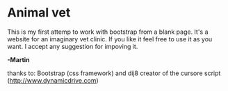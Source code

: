 # Animal vet

This is my first attemp to work with bootstrap from a blank page. It's a website for an imaginary vet clinic.
If you like it feel free to use it as you want. I accept any suggestion for impoving it.

**-Martin**

thanks to:
Bootstrap (css framework) and 
dij8 creator of the cursore script (http://www.dynamicdrive.com)
